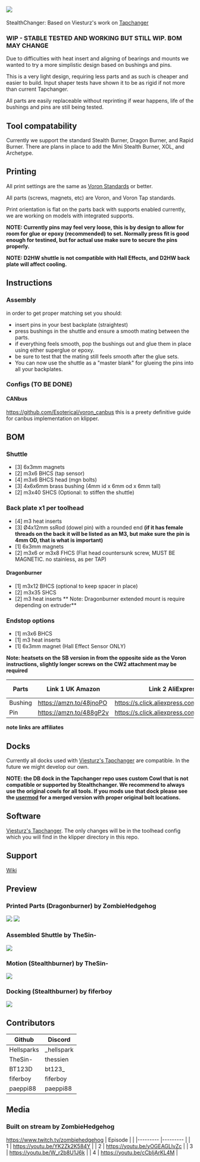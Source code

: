 # ![](https://github.com/Hellsparks/StealthChanger/blob/main/media/Stealthchanger_logo_sm.png?raw=true) 
StealthChanger: Based on Viesturz's work on [Tapchanger](https://github.com/viesturz/tapchanger)

### WIP - STABLE TESTED AND WORKING BUT STILL WIP. BOM MAY CHANGE

Due to difficulties with heat insert and aligning of bearings and mounts we wanted to try a more simplistic design based on bushings and pins.

This is a very light design, requiring less parts and as such is cheaper and easier to build.  Input shaper tests have shown it to be as rigid if not more than current Tapchanger.

All parts are easily replaceable without reprinting if wear happens, life of the bushings and pins are still being tested.

## Tool compatability
Currently we support the standard Stealth Burner, Dragon Burner, and Rapid Burner.  There are plans in place to add the Mini Stealth Burner, XOL, and Archetype.

## Printing
All print settings are the same as [Voron Standards](https://docs.vorondesign.com/sourcing.html#print-settings) or better.

All parts (screws, magnets, etc) are Voron, and Voron Tap standards.

Print orientation is flat on the parts back with supports enabled currently, we are working on models with integrated supports.

**NOTE: Currently pins may feel very loose, this is by design to allow for room for glue or epoxy (recommended) to set.  Normally press fit is good enough for testined, but for actual use make sure to secure the pins properly.**

**NOTE: D2HW shuttle is not compatible with Hall Effects, and D2HW back plate will affect cooling.**

## Instructions
### Assembly
in order to get proper matching set you should:
- insert pins in your best backplate (straightest)
- press bushings in the shuttle and ensure a smooth mating between the parts.
- if everything feels smooth, pop the bushings out and glue them in place using either superglue or epoxy.
- be sure to test that the mating still feels smooth after the glue sets.
- You can now use the shuttle as a "master blank" for glueing the pins into all your backplates.

### Configs (TO BE DONE)
#### CANbus
https://github.com/Esoterical/voron_canbus this is a preety definitive guide for canbus implementation on klipper.

## BOM
### Shuttle
- [3] 6x3mm magnets
- [2] m3x6 BHCS (tap sensor)
- [4] m3x6 BHCS head (mgn bolts)
- [3] 4x6x6mm brass bushing (4mm id x 6mm od x 6mm tall)
- [2] m3x40 SHCS (Optional: to stiffen the shuttle)
### Back plate x1 per toolhead
- [4] m3 heat inserts
- [3] Ø4x12mm ssRod (dowel pin) with a rounded end **(if it has female threads on the back it will be listed as an M3, but make sure the pin is 4mm OD, that is what is important)**
- [1] 6x3mm magnets
- [2] m3x6 or m3x8 FHCS (Flat head countersunk screw, MUST BE MAGNETIC. no stainless, as per TAP)
#### Dragonburner
- [1] m3x12 BHCS (optional to keep spacer in place)
- [2] m3x35 SHCS
- [2] m3 heat inserts
** Note: Dragonburner extended mount is require depending on extruder**
### Endstop options
- [1] m3x6 BHCS
- [1] m3 heat inserts
- [1] 6x3mm magnet (Hall Effect Sensor ONLY)

**Note: heatsets on the SB version in from the opposite side as the Voron instructions, slightly longer screws on the CW2 attachment may be required**

| Parts   	| Link 1   UK Amazon      	| Link 2 AliExpress                      	| Link 3    US Amazon	  | Link 4 	|
|---------	|-------------------------	|-----------------------------------------	|------------------------ |--------	|
| Bushing 	| https://amzn.to/48jnoPO 	| https://s.click.aliexpress.com/e/_Dkek3Op | https://amzn.to/3RAjKtY |        	|
| Pin     	| https://amzn.to/488gP2v 	| https://s.click.aliexpress.com/e/_DEfc0JB	| https://amzn.to/3GZBSZn |        	|

**note links are affiliates**

## Docks
Currently all docks used with [Viesturz's Tapchanger](https://github.com/viesturz/tapchanger) are compatible.  In the future we might develop our own.

**NOTE: the DB dock in the Tapchanger repo uses custom Cowl that is not compatible or supported by Stealthchanger.  We recommend to always use the original cowls for all tools.  If you mods use that dock please see the [usermod](https://github.com/Hellsparks/StealthChanger/blob/main/UserMods/OstroMa/DB_Cowl_v8_with_TapChanger_Dock_Hooks.stl) for a merged version with proper original bolt locations.**

## Software
[Viesturz's Tapchanger](https://github.com/viesturz/tapchanger).  The only changes will be in the toolhead config which you will find in the klipper directory in this repo.

## Support
[Wiki](https://github.com/Hellsparks/StealthChanger/wiki)

## Preview
### Printed Parts (Dragonburner) by ZombieHedgehog
![](https://github.com/Hellsparks/StealthChanger/blob/main/media/parts.png?raw=true)
![](https://github.com/Hellsparks/StealthChanger/blob/main/media/parts_together.png?raw=true)
### Assembled Shuttle by TheSin-
![](https://github.com/Hellsparks/StealthChanger/blob/main/media/shuttle.jpg?raw=true)
### Motion (Stealthburner) by TheSin-
![](https://github.com/Hellsparks/StealthChanger/blob/main/media/motion.gif?raw=true)
### Docking (Stealthburner) by fiferboy
![](https://github.com/Hellsparks/StealthChanger/blob/main/media/docking.gif?raw=true)

## Contributors
| Github   	| Discord    	|
|---------	|---------	|
| Hellsparks 	| _hellspark 	|
| TheSin-     	| thessien 	|
| BT123D     	| bt123_ 	|
| fiferboy     	| fiferboy 	|
| paeppi88     	| paeppi88 	|

## Media
### Built on stream by ZombieHedgehog
https://www.twitch.tv/zombiehedgehog
| Episode   |           |
|---------	|---------	|
| 1 | https://youtu.be/YK2Zk2K584Y |
| 2 | https://youtu.be/yOGEAGLlvZc |
| 3 | https://youtu.be/W_r2b8U1J6k |
| 4 | https://youtu.be/cCbIjArKL4M |
